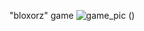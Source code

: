 
"bloxorz" game
![game_pic ()](https://user-images.githubusercontent.com/34326870/100651664-75b20a00-334e-11eb-933f-a82bb14b2363.PNG)
